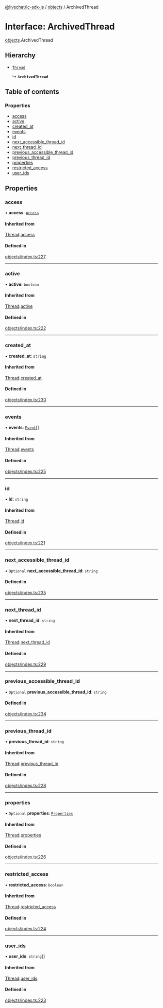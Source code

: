 [@livechat/lc-sdk-js](../README.md) / [objects](../modules/objects.md) / ArchivedThread

# Interface: ArchivedThread

[objects](../modules/objects.md).ArchivedThread

## Hierarchy

- [`Thread`](objects.Thread.md)

  ↳ **`ArchivedThread`**

## Table of contents

### Properties

- [access](objects.ArchivedThread.md#access)
- [active](objects.ArchivedThread.md#active)
- [created\_at](objects.ArchivedThread.md#created_at)
- [events](objects.ArchivedThread.md#events)
- [id](objects.ArchivedThread.md#id)
- [next\_accessible\_thread\_id](objects.ArchivedThread.md#next_accessible_thread_id)
- [next\_thread\_id](objects.ArchivedThread.md#next_thread_id)
- [previous\_accessible\_thread\_id](objects.ArchivedThread.md#previous_accessible_thread_id)
- [previous\_thread\_id](objects.ArchivedThread.md#previous_thread_id)
- [properties](objects.ArchivedThread.md#properties)
- [restricted\_access](objects.ArchivedThread.md#restricted_access)
- [user\_ids](objects.ArchivedThread.md#user_ids)

## Properties

### access

• **access**: [`Access`](objects.Access.md)

#### Inherited from

[Thread](objects.Thread.md).[access](objects.Thread.md#access)

#### Defined in

[objects/index.ts:227](https://github.com/livechat/lc-sdk-js/blob/4da1eb6/src/objects/index.ts#L227)

___

### active

• **active**: `boolean`

#### Inherited from

[Thread](objects.Thread.md).[active](objects.Thread.md#active)

#### Defined in

[objects/index.ts:222](https://github.com/livechat/lc-sdk-js/blob/4da1eb6/src/objects/index.ts#L222)

___

### created\_at

• **created\_at**: `string`

#### Inherited from

[Thread](objects.Thread.md).[created_at](objects.Thread.md#created_at)

#### Defined in

[objects/index.ts:230](https://github.com/livechat/lc-sdk-js/blob/4da1eb6/src/objects/index.ts#L230)

___

### events

• **events**: [`Event`](../modules/objects.md#event)[]

#### Inherited from

[Thread](objects.Thread.md).[events](objects.Thread.md#events)

#### Defined in

[objects/index.ts:225](https://github.com/livechat/lc-sdk-js/blob/4da1eb6/src/objects/index.ts#L225)

___

### id

• **id**: `string`

#### Inherited from

[Thread](objects.Thread.md).[id](objects.Thread.md#id)

#### Defined in

[objects/index.ts:221](https://github.com/livechat/lc-sdk-js/blob/4da1eb6/src/objects/index.ts#L221)

___

### next\_accessible\_thread\_id

• `Optional` **next\_accessible\_thread\_id**: `string`

#### Defined in

[objects/index.ts:235](https://github.com/livechat/lc-sdk-js/blob/4da1eb6/src/objects/index.ts#L235)

___

### next\_thread\_id

• **next\_thread\_id**: `string`

#### Inherited from

[Thread](objects.Thread.md).[next_thread_id](objects.Thread.md#next_thread_id)

#### Defined in

[objects/index.ts:229](https://github.com/livechat/lc-sdk-js/blob/4da1eb6/src/objects/index.ts#L229)

___

### previous\_accessible\_thread\_id

• `Optional` **previous\_accessible\_thread\_id**: `string`

#### Defined in

[objects/index.ts:234](https://github.com/livechat/lc-sdk-js/blob/4da1eb6/src/objects/index.ts#L234)

___

### previous\_thread\_id

• **previous\_thread\_id**: `string`

#### Inherited from

[Thread](objects.Thread.md).[previous_thread_id](objects.Thread.md#previous_thread_id)

#### Defined in

[objects/index.ts:228](https://github.com/livechat/lc-sdk-js/blob/4da1eb6/src/objects/index.ts#L228)

___

### properties

• `Optional` **properties**: [`Properties`](objects.Properties.md)

#### Inherited from

[Thread](objects.Thread.md).[properties](objects.Thread.md#properties)

#### Defined in

[objects/index.ts:226](https://github.com/livechat/lc-sdk-js/blob/4da1eb6/src/objects/index.ts#L226)

___

### restricted\_access

• **restricted\_access**: `boolean`

#### Inherited from

[Thread](objects.Thread.md).[restricted_access](objects.Thread.md#restricted_access)

#### Defined in

[objects/index.ts:224](https://github.com/livechat/lc-sdk-js/blob/4da1eb6/src/objects/index.ts#L224)

___

### user\_ids

• **user\_ids**: `string`[]

#### Inherited from

[Thread](objects.Thread.md).[user_ids](objects.Thread.md#user_ids)

#### Defined in

[objects/index.ts:223](https://github.com/livechat/lc-sdk-js/blob/4da1eb6/src/objects/index.ts#L223)

